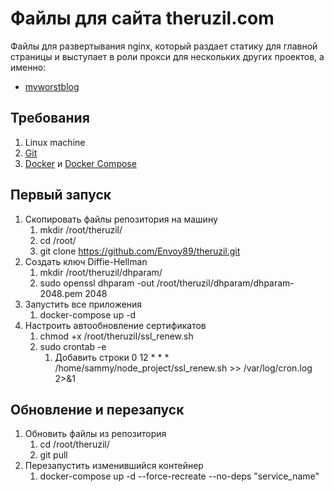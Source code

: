 # Файлы для сайта theruzil.com

Файлы для развертывания nginx, который раздает статику для главной страницы и выступает в роли прокси для нескольких других проектов, а именно: 

- [myworstblog](https://github.com/Envoy89/myworstblog)

## Требования

1. Linux machine
2. [Git](https://www.digitalocean.com/community/tutorials/how-to-install-git-on-ubuntu-20-04-ru) 
3. [Docker](https://www.digitalocean.com/community/tutorials/how-to-install-and-use-docker-on-ubuntu-20-04-ru) и [Docker Compose](https://www.digitalocean.com/community/tutorials/how-to-install-docker-compose-on-ubuntu-18-04-ru)

## Первый запуск

1. Скопировать файлы репозитория на машину
    1. mkdir /root/theruzil/
    2. cd /root/
    3. git clone https://github.com/Envoy89/theruzil.git
2. Создать ключ Diffie-Hellman
    1. mkdir /root/theruzil/dhparam/
    2. sudo openssl dhparam -out /root/theruzil/dhparam/dhparam-2048.pem 2048
3. Запустить все приложения
    1. docker-compose up -d
4. Настроить автообновление сертификатов
    1. chmod +x /root/theruzil/ssl_renew.sh
    2. sudo crontab -e
        1. Добавить строки 0 12 * * * /home/sammy/node_project/ssl_renew.sh >> /var/log/cron.log 2>&1

## Обновление и перезапуск

1. Обновить файлы из репозитория
    1. cd /root/theruzil/
    2. git pull
2. Перезапустить изменившийся контейнер
    1. docker-compose up -d --force-recreate --no-deps "service_name"